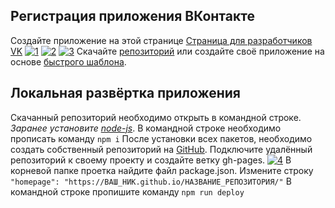 ## Регистрация приложения ВКонтакте
Создайте приложение на этой странице [Страница для разработчиков VK](https://vk.com/apps?act=manage "Страница для разработчиков VK")
[![1](https://github.com/AlekseyPanaskin/PolyApp/blob/master/docs/guide_1.png?raw=true "1")](https://github.com/AlekseyPanaskin/PolyApp/blob/master/docs/guide_1.png?raw=true "1")
[![2](https://github.com/AlekseyPanaskin/PolyApp/blob/master/docs/guide_2.png?raw=true "2")](https://github.com/AlekseyPanaskin/PolyApp/blob/master/docs/guide_2.png?raw=true "2")
[![3](https://github.com/AlekseyPanaskin/PolyApp/blob/master/docs/guide_3.png?raw=true "3")](https://github.com/AlekseyPanaskin/PolyApp/blob/master/docs/guide_3.png?raw=true "3")
Скачайте [репозиторий](https://github.com/UnknownRakon/PolyDev "репозиторий") или создайте своё приложение на основе [быстрого шаблона](https://vk.com/dev/vk_apps_docs "быстрого шаблона").
## Локальная развёртка приложения
Скачанный репозиторий необходимо открыть в командной строке. *Заранее установите [node-js](https://nodejs.org/en/ "node-js")*.
В командной строке необходимо прописать команду
`npm i`
После установки всех пакетов, необходимо создать собственный репозиторий на [GitHub](https://github.com/ "GitHub").
Подключите удалённый репозиторий к своему проекту и создайте ветку gh-pages.
[![4](https://github.com/AlekseyPanaskin/PolyApp/blob/master/docs/guide_4.png?raw=true "4")](https://github.com/AlekseyPanaskin/PolyApp/blob/master/docs/guide_4.png?raw=true "4")
В корневой папке проетка найдите файл package.json.  Измените строку`  "homepage": "https://ВАШ_НИК.github.io/НАЗВАНИЕ_РЕПОЗИТОРИЯ/"`
В командной строке пропишите команду
`npm run deploy`
